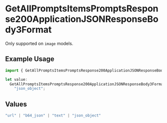 # GetAllPromptsItemsPromptsResponse200ApplicationJSONResponseBody3Format

Only supported on `image` models.

## Example Usage

```typescript
import { GetAllPromptsItemsPromptsResponse200ApplicationJSONResponseBody3Format } from "@orq-ai/node/models/operations";

let value:
  GetAllPromptsItemsPromptsResponse200ApplicationJSONResponseBody3Format =
    "json_object";
```

## Values

```typescript
"url" | "b64_json" | "text" | "json_object"
```